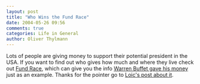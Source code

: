 ```yaml
---
layout: post
title: "Who Wins the Fund Race"
date: 2004-05-26 09:56
comments: true
categories: Life in General
author: Oliver Thylmann
---
```



Lots of people are giving money to support their potential president in the USA. If you want to find out who gives how much and where they live check out [Fund Race](http://www.fundrace.org/), which can give you the info [Warren Buffet gave his money](http://www.fundrace.org/neighbors.php?type=name&amp;lname=Buffett&amp;fname=Warren&amp;search=Search+by+Name) just as an example. Thanks for the pointer go to [Loic's  post about it](http://www.loiclemeur.com/english/2004/05/want_to_know_wh.html).


